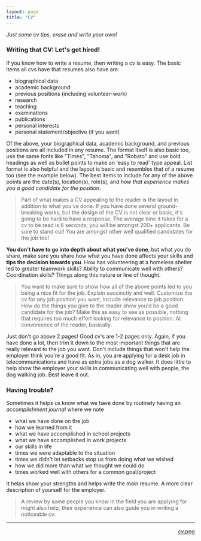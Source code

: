 ```yaml
---
layout: page
title: "CV"
---
```


*Just some cv tips, erase and write your own!*

### Writing that CV: Let's get hired!

If you know how to write a resume, then writing a cv is easy. The basic items all cvs have that resumes also have are:

* biographical data
* academic background
* previous positions (including volunteer-work)
* research
* teaching
* examinations
* publications
* personal interests
* personal statement/objective (if you want)

Of the above, your biographical data, academic background, and previous positions are all included in any resume. The format itself is also basic too, use the same fonts like "Times", "Tahoma", and "Robato" and use bold headings as well as bullet points to make an 'easy to read' type appeal. List format is also helpful and the layout is basic and resembles that of a resume too (see the example below). The best items to include for any of the above points are the date(s), location(s), role(s), and *how that experience makes you a good candidate for the position*.

> Part of what makes a CV appealing to the reader is the layout in addition to what you've done. If you have done several ground-breaking works, but the design of the CV is not clear or basic, it's going to be hard to have a response. The average time it takes for a cv to be read is 6 seconds; you will be amongst 200+ applicants. Be sure to stand out! You are amongst other well qualified candidates for the job too!

**You don't have to go into depth about what you've done**, but what you do share, make sure you share how what you have done affects your skills and **tips the decision towards you**. How has volunteering at a homeless shelter led to greater teamwork skills? Ability to communicate well with others? Coordination skills? Things along this nature or line of thought.

> You want to make sure to show how all of the above points led to you being a nice fit for the job. Explain succinctly and well. Customize the cv for any job position you want, include relevance to job position. How do the things you give to the reader show you'd be a good candidate for the job? Make this as easy to see as possible, nothing that requires too much effort looking for relevance to position. At convenience of the reader, basically.

Just don't go above 2 pages! Good cv's are 1-2 pages only. Again, if you have done a lot, then trim it down to the most important things that are really relevant to the job you want. Don't include things that won't help the employer think you're a good fit. As in, you are applying for a desk job in telecommunications and have as extra jobs as a dog walker. It does little to help show the employer your skills in communicating well with people, the dog walking job. Best leave it out.

### Having trouble?

Sometimes it helps us know what we have done by routinely having an *accomplishment journal* where we note

* what we have done on the job
* how we learned from it
* what we have accomplished in school projects
* what we have accomplished in work projects
* our skills in life
* times we were adaptable to the situation
* times we didn't let setbacks stop us from doing what we wished
* how we did more than what we thought we could do
* times worked well with others for a common goal/project

It helps show your strengths and helps write the main resume. A more clear description of yourself for the employer.

> A review by some people you know in the field you are applying for might also help, their experience can also guide you in writing a noticeable cv.

---

<div style="text-align:right">
<a href="{{ site.baseurl }}/professional_files/cv.png">cv.png</a>
</div>

